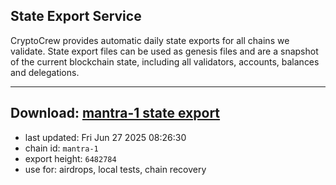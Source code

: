 ## State Export Service
CryptoCrew provides automatic daily state exports for all chains we validate. State export files can be used as genesis files and are a snapshot of the current blockchain state, including all validators, accounts, balances and delegations.

---
**Download: [mantra-1 state export](https://dl-eu2.ccvalidators.com/SERVICE/mantrachain/mantra-1_export_6482784.json)**
---

- last updated: Fri Jun 27 2025 08:26:30
- chain id: `mantra-1`
- export height: `6482784`
- use for: airdrops, local tests, chain recovery
